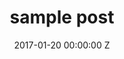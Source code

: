 ---
title: sample post
date: 2017-01-20 00:00:00 Z
description: Test post for checking
category: blog
layout: default
slug: sample-post
permalink: /:categories/:slug.html
---